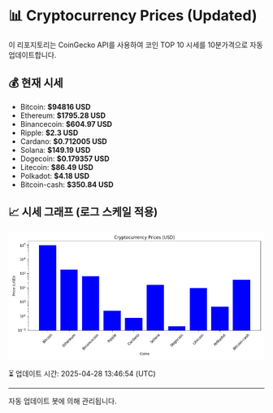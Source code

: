 
# 📊 Cryptocurrency Prices (Updated)

이 리포지토리는 CoinGecko API를 사용하여 코인 TOP 10 시세를 10분가격으로 자동 업데이트합니다.

## 💰 현재 시세
- Bitcoin: **$94816 USD**
- Ethereum: **$1795.28 USD**
- Binancecoin: **$604.97 USD**
- Ripple: **$2.3 USD**
- Cardano: **$0.712005 USD**
- Solana: **$149.19 USD**
- Dogecoin: **$0.179357 USD**
- Litecoin: **$86.49 USD**
- Polkadot: **$4.18 USD**
- Bitcoin-cash: **$350.84 USD**

## 📈 시세 그래프 (로그 스케일 적용)
![Crypto Prices](crypto_prices.png)

⏳ 업데이트 시간: 2025-04-28 13:46:54 (UTC)

---
자동 업데이트 봇에 의해 관리됩니다.
